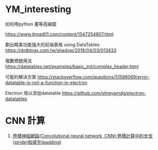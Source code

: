 # YM_interesting

如何用python 畫等高線圖

https://www.itread01.com/content/1547254807.html

劃出精美功能強大的前端表格 using DataTables
https://dotblogs.com.tw/shadow/2018/04/03/013433

複數標題用法
https://datatables.net/examples/basic_init/complex_header.html

可能的解決方案
https://stackoverflow.com/questions/51586069/error-datatable-is-not-a-function-in-electron

Electron 用以添加datatable
https://github.com/shreyamdg/electron-datatables


# CNN 計算
1. [卷積神經網路(Convolutional neural network, CNN):卷積計算中的步伐(stride)和填充(padding)](https://medium.com/@chih.sheng.huang821/%E5%8D%B7%E7%A9%8D%E7%A5%9E%E7%B6%93%E7%B6%B2%E8%B7%AF-convolutional-neural-network-cnn-%E5%8D%B7%E7%A9%8D%E8%A8%88%E7%AE%97%E4%B8%AD%E7%9A%84%E6%AD%A5%E4%BC%90-stride-%E5%92%8C%E5%A1%AB%E5%85%85-padding-94449e638e82)
